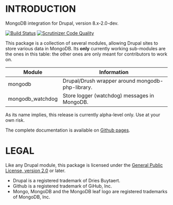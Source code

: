 INTRODUCTION
============

MongoDB integration for Drupal, version 8.x-2.0-dev.

[![Build Status](https://travis-ci.org/FGM/mongodb.svg?branch=8.x-2.x)](https://travis-ci.org/FGM/mongodb) [![Scrutinizer Code Quality](https://scrutinizer-ci.com/g/FGM/mongodb/badges/quality-score.png?b=8.x-2.x)](https://scrutinizer-ci.com/g/FGM/mongodb/?branch=8.x-2.x)

This package is a collection of several modules, allowing Drupal sites to store
various data in MongoDB. Its __only__ currently working sub-modules are the ones
in this table: the other ones are only meant for contributors to work on.

Module                | Information
----------------------|---------------------------------------------------------
mongodb               | Drupal/Drush wrapper around mongodb-php-library.
mongodb_watchdog      | Store logger (watchdog) messages in MongoDB.

As its name implies, this release is currently alpha-level only. Use at your own risk.

The complete documentation is available on [Github pages].

[Github pages]: https://fgm.github.io/mongodb/


LEGAL
=====

Like any Drupal module, this package is licensed under the [General Public 
License, version 2.0](https://www.gnu.org/licenses/old-licenses/gpl-2.0.en.html) or later.

* Drupal is a registered trademark of Dries Buytaert.
* Github is a registered trademark of GiHub, Inc.
* Mongo, MongoDB and the MongoDB  leaf logo are registered trademarks of MongoDB, Inc.
